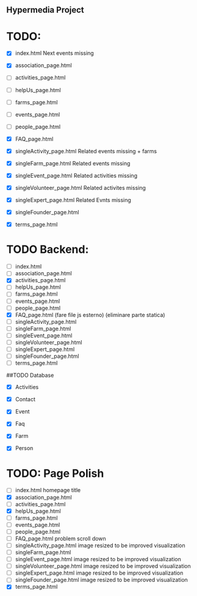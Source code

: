 ## Hypermedia Project

# TODO:
- [x] index.html                Next events missing
- [x] association_page.html
- [ ] activities_page.html
- [ ] helpUs_page.html
- [ ] farms_page.html
- [ ] events_page.html
- [ ] people_page.html
- [x] FAQ_page.html            
- [x] singleActivity_page.html  Related events missing + farms
- [x] singleFarm_page.html      Related events missing
- [x] singleEvent_page.html     Related activities missing
- [x] singleVolunteer_page.html Related activites missing
- [x] singleExpert_page.html    Related Evnts missing
- [x] singleFounder_page.html
- [x] terms_page.html


# TODO Backend:
- [ ] index.html               
- [ ] association_page.html
- [x] activities_page.html
- [ ] helpUs_page.html
- [ ] farms_page.html
- [ ] events_page.html
- [ ] people_page.html
- [x] FAQ_page.html (fare file js esterno) (eliminare parte statica)
- [ ] singleActivity_page.html
- [ ] singleFarm_page.html
- [ ] singleEvent_page.html
- [ ] singleVolunteer_page.html
- [ ] singleExpert_page.html
- [ ] singleFounder_page.html
- [ ] terms_page.html

##TODO Database
- [x] Activities
- [x] Contact
- [x] Event
- [x] Faq
- [x] Farm
- [x] Person


# TODO: Page Polish
- [ ] index.html                            homepage title
- [x] association_page.html
- [ ] activities_page.html
- [x] helpUs_page.html
- [ ] farms_page.html
- [ ] events_page.html
- [ ] people_page.html
- [ ] FAQ_page.html                 problem scroll down     
- [ ] singleActivity_page.html      image resized to be improved visualization 
- [ ] singleFarm_page.html                  
- [ ] singleEvent_page.html         image resized to be improved visualization 
- [ ] singleVolunteer_page.html     image resized to be improved visualization 
- [ ] singleExpert_page.html        image resized to be improved visualization 
- [ ] singleFounder_page.html       image resized to be improved visualization 
- [x] terms_page.html